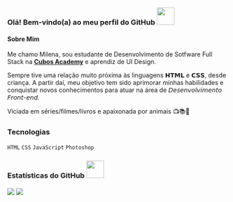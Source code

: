 ### Olá! Bem-vindo(a) ao meu perfil do GitHub <img width="40" src="https://media2.giphy.com/media/l4pTggBKz7vqqF9TO/giphy.gif"/>

#### Sobre Mim
Me chamo Milena, sou estudante de Desenvolvimento de Sotfware Full Stack na <a target="_blank" href="https://cubos.academy/">**Cubos Academy**</a> e aprendiz de UI Design.

Sempre tive uma relação muito próxima às linguagens 𝗛𝗧𝗠𝗟 e 𝗖𝗦𝗦, desde criança. A partir daí, meu objetivo tem sido aprimorar minhas habilidades e conquistar novos conhecimentos para atuar na área de 𝘋𝘦𝘴𝘦𝘯𝘷𝘰𝘭𝘷𝘪𝘮𝘦𝘯𝘵𝘰 𝘍𝘳𝘰𝘯𝘵-𝘦𝘯𝘥.

Viciada em séries/filmes/livros e apaixonada por animais 📺📚🐶

### Tecnologias
`HTML` `CSS` `JavaScript` `Photoshop`


### Estatísticas do GitHub <img width="40" src="https://media0.giphy.com/media/3o7aCVzTmaVkDWpXYk/giphy.gif"/>

<img align="center" src="https://github-readme-stats.vercel.app/api?username=mi-santana&theme=jolly&show_icons=true&hide_border=true&bg_color=000000"/>
<img align="center" src="https://github-readme-stats.vercel.app/api/top-langs/?username=mi-santana&layout=compact&theme=jolly&hide_border=true&bg_color=000000"/>
